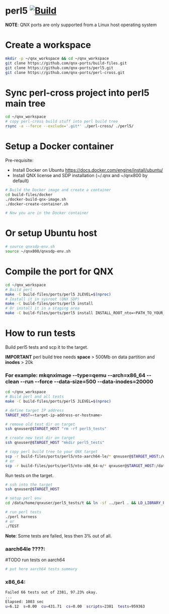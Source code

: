 # perl5 [![Build](https://github.com/qnx-ports/build-files/actions/workflows/perl5.yml/badge.svg)](https://github.com/qnx-ports/build-files/actions/workflows/perl5.yml)

**NOTE**: QNX ports are only supported from a Linux host operating system

# Create a workspace
```bash
mkdir -p ~/qnx_workspace && cd ~/qnx_workspace
git clone https://github.com/qnx-ports/build-files.git
git clone https://github.com/qnx-ports/perl5.git
git clone https://github.com/qnx-ports/perl-cross.git
```

# Sync perl-cross project into perl5 main tree
```bash
cd ~/qnx_workspace
# copy perl-cross build stuff into perl build tree
rsync -a --force --exclude='.git*' ./perl-cross/ ./perl5/
```

# Setup a Docker container

Pre-requisite:

* Install Docker on Ubuntu https://docs.docker.com/engine/install/ubuntu/
* Install QNX license and SDP installation (~/.qnx and ~/qnx800 by default)

```bash
# Build the Docker image and create a container
cd build-files/docker
./docker-build-qnx-image.sh
./docker-create-container.sh

# Now you are in the Docker container
```

# Or setup Ubuntu host
```bash
# source qnxsdp-env.sh
source ~/qnx800/qnxsdp-env.sh
```

# Compile the port for QNX
```bash
cd ~/qnx_workspace
# Build perl
make -C build-files/ports/perl5 JLEVEL=$(nproc)
# Install it in sysroot (QNX SDP)
make -C build-files/ports/perl5 install
# Or install it in a staging area
make -C build-files/ports/perl5 install INSTALL_ROOT_nto=<PATH_TO_YOUR_STAGING_AREA> USE_INSTALL_ROOT=true
```

# How to run tests
Build perl5 tests and scp it to the target.

**IMPORTANT** perl build tree needs **space** > 500Mb on data partition and **inodes** > 20k
### For example: mkqnximage --type=qemu --arch=x86_64 --clean --run --force --data-size=500 --data-inodes=20000
```bash
cd ~/qnx_workspace
# Build perl and all tests
make -C build-files/ports/perl5 JLEVEL=$(nproc)

# define target IP address
TARGET_HOST=<target-ip-address-or-hostname>

# remove old test dir on target
ssh qnxuser@$TARGET_HOST "rm -rf perl5_tests"

# create new test dir on target
ssh qnxuser@$TARGET_HOST "mkdir perl5_tests"

# copy perl build tree to your QNX target
scp -r build-files/ports/perl5/nto-aarch64-le/* qnxuser@$TARGET_HOST:/data/home/qnxuser/perl5_tests/
# or
scp -r build-files/ports/perl5/nto-x86_64-o/* qnxuser@$TARGET_HOST:/data/home/qnxuser/perl5_tests/
```

Run tests on the target.
```bash
# ssh into the target
ssh qnxuser@$TARGET_HOST

# setup perl env
cd /data/home/qnxuser/perl5_tests/t && ln -sf ../perl . && LD_LIBRARY_PATH=$(pwd):$LD_LIBRARY_PATH

# run perl tests
./perl harness
# or
./TEST
```

**Note**: Some tests are failed, less then 3% out of all.

### aarch64le ????:
#TODO run tests on aarch64
```bash
# put here aarch64 tests summary
```

### x86_64:
```bash
Failed 66 tests out of 2381, 97.23% okay.
...
Elapsed: 1003 sec
u=6.12  s=0.00  cu=431.71  cs=0.00  scripts=2381  tests=959363
```
